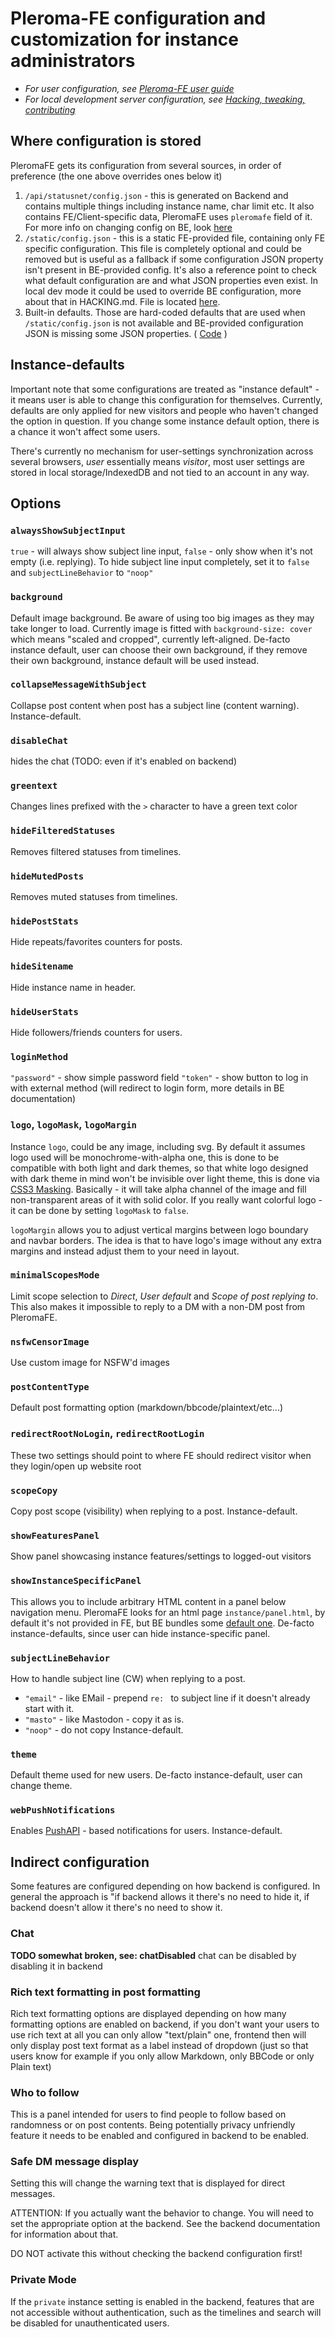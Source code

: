 # Pleroma-FE configuration and customization for instance administrators

* *For user configuration, see [Pleroma-FE user guide](USER_GUIDE.md)*
* *For local development server configuration, see [Hacking, tweaking, contributing](HACKING.md)*

## Where configuration is stored

PleromaFE gets its configuration from several sources, in order of preference (the one above overrides ones below it)

1. `/api/statusnet/config.json` - this is generated on Backend and contains multiple things including instance name, char limit etc. It also contains FE/Client-specific data, PleromaFE uses `pleromafe` field of it. For more info on changing config on BE, look [here](https://docs-develop.pleroma.social/config.html#frontend_configurations)
2. `/static/config.json` - this is a static FE-provided file, containing only FE specific configuration. This file is completely optional and could be removed but is useful as a fallback if some configuration JSON property isn't present in BE-provided config. It's also a reference point to check what default configuration are and what JSON properties even exist. In local dev mode it could be used to override BE configuration, more about that in HACKING.md. File is located [here](https://git.pleroma.social/pleroma/pleroma-fe/blob/develop/static/config.json).
3. Built-in defaults. Those are hard-coded defaults that are used when `/static/config.json` is not available and BE-provided configuration JSON is missing some JSON properties. ( [Code](https://git.pleroma.social/pleroma/pleroma-fe/blob/develop/src/modules/instance.js) )

## Instance-defaults

Important note that some configurations are treated as "instance default" - it means user is able to change this configuration for themselves. Currently, defaults are only applied for new visitors and people who haven't changed the option in question. If you change some instance default option, there is a chance it won't affect some users.

There's currently no mechanism for user-settings synchronization across several browsers, *user* essentially means *visitor*, most user settings are stored in local storage/IndexedDB and not tied to an account in any way.

## Options

### `alwaysShowSubjectInput`
`true` - will always show subject line input, `false` - only show when it's not empty (i.e. replying). To hide subject line input completely, set it to `false` and `subjectLineBehavior` to `"noop"`

### `background`
Default image background. Be aware of using too big images as they may take longer to load. Currently image is fitted with `background-size: cover` which means "scaled and cropped", currently left-aligned. De-facto instance default, user can choose their own background, if they remove their own background, instance default will be used instead.

### `collapseMessageWithSubject`
Collapse post content when post has a subject line (content warning). Instance-default.

### `disableChat`
hides the chat (TODO: even if it's enabled on backend)

### `greentext`
Changes lines prefixed with the `>` character to have a green text color

### `hideFilteredStatuses`
Removes filtered statuses from timelines.

### `hideMutedPosts`
Removes muted statuses from timelines.

### `hidePostStats`
Hide repeats/favorites counters for posts.

### `hideSitename`
Hide instance name in header.

### `hideUserStats`
Hide followers/friends counters for users.

### `loginMethod`
`"password"` - show simple password field
`"token"` - show button to log in with external method (will redirect to login form, more details in BE documentation)

### `logo`, `logoMask`, `logoMargin`
Instance `logo`, could be any image, including svg. By default it assumes logo used will be monochrome-with-alpha one, this is done to be compatible with both light and dark themes, so that white logo designed with dark theme in mind won't be invisible over light theme, this is done via [CSS3 Masking](https://www.html5rocks.com/en/tutorials/masking/adobe/). Basically - it will take alpha channel of the image and fill non-transparent areas of it with solid color. If you really want colorful logo - it can be done by setting `logoMask` to `false`.

`logoMargin` allows you to adjust vertical margins between logo boundary and navbar borders. The idea is that to have logo's image without any extra margins and instead adjust them to your need in layout.

### `minimalScopesMode`
Limit scope selection to *Direct*, *User default* and *Scope of post replying to*. This also makes it impossible to reply to a DM with a non-DM post from PleromaFE.

### `nsfwCensorImage`
Use custom image for NSFW'd images

### `postContentType`
Default post formatting option (markdown/bbcode/plaintext/etc...)

### `redirectRootNoLogin`, `redirectRootLogin`
These two settings should point to where FE should redirect visitor when they login/open up website root

### `scopeCopy`
Copy post scope (visibility) when replying to a post. Instance-default.

### `showFeaturesPanel`
Show panel showcasing instance features/settings to logged-out visitors

### `showInstanceSpecificPanel`
This allows you to include arbitrary HTML content in a panel below navigation menu. PleromaFE looks for an html page `instance/panel.html`, by default it's not provided in FE, but BE bundles some [default one](https://git.pleroma.social/pleroma/pleroma/blob/develop/priv/static/instance/panel.html). De-facto instance-defaults, since user can hide instance-specific panel.

### `subjectLineBehavior`
How to handle subject line (CW) when replying to a post.
* `"email"` - like EMail - prepend `re: ` to subject line if it doesn't already start with it.
* `"masto"` - like Mastodon - copy it as is.
* `"noop"` - do not copy
Instance-default.

### `theme`
Default theme used for new users. De-facto instance-default, user can change theme.

### `webPushNotifications`
Enables [PushAPI](https://developer.mozilla.org/en-US/docs/Web/API/Push_API) - based notifications for users. Instance-default.



## Indirect configuration
Some features are configured depending on how backend is configured. In general the approach is "if backend allows it there's no need to hide it, if backend doesn't allow it there's no need to show it.

### Chat
**TODO somewhat broken, see: chatDisabled** chat can be disabled by disabling it in backend

### Rich text formatting in post formatting
Rich text formatting options are displayed depending on how many formatting options are enabled on backend, if you don't want your users to use rich text at all you can only allow "text/plain" one, frontend then will only display post text format as a label instead of dropdown (just so that users know for example if you only allow Markdown, only BBCode or only Plain text)

### Who to follow
This is a panel intended for users to find people to follow based on randomness or on post contents. Being potentially privacy unfriendly feature it needs to be enabled and configured in backend to be enabled.

### Safe DM message display

Setting this will change the warning text that is displayed for direct messages.

ATTENTION: If you actually want the behavior to change. You will need to set the appropriate option at the backend. See the backend documentation for information about that.

DO NOT activate this without checking the backend configuration first!

### Private Mode
If the `private` instance setting is enabled in the backend, features that are not accessible without authentication, such as the timelines and search will be disabled for unauthenticated users.
